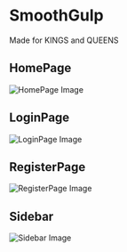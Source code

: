 # SmoothGulp
Made for KINGS and QUEENS

## HomePage
![HomePage Image](C:\Users\mtaru\OneDrive\Documents\GitHub\Beverage\Project1\cc2photos\HomePage.png)

## LoginPage
![LoginPage Image](cc2photos/loginpage.jpg)

## RegisterPage
![RegisterPage Image](cc2photos/registerpage.jpg)

## Sidebar
![Sidebar Image](cc2photos/sidebar.jpg)
